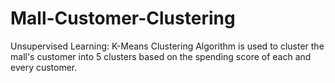 # Mall-Customer-Clustering

Unsupervised Learning: K-Means Clustering Algorithm is used to cluster the mall's customer into 5 clusters based on the spending score of each and every customer.
